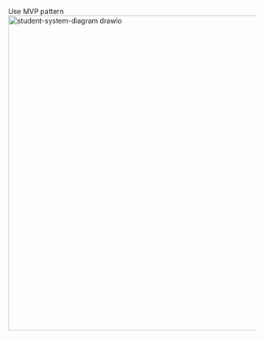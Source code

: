 Use MVP pattern
<img width="751" height="641" alt="student-system-diagram drawio" src="https://github.com/user-attachments/assets/c0dc7aa6-a668-4ef4-8a24-d6bfe5c59faf" />
